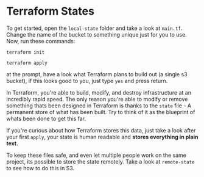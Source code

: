 # Terraform States

To get started, open the `local-state` folder and take a look at `main.tf`. Change the name of the bucket to something unique just for you to use.
Now, run these commands: 

`terraform init`

`terraform apply`

at the prompt, have a look what Terraform plans to build out (a single s3 bucket), if this looks good to you, just type `yes` and press return.

In Terraform, you're able to build, modify, and destroy infrastructure at an incredibly rapid speed. The only reason you're able to modify or remove something thats been designed in Terraform is thanks to the `state` file - A permanent store of what has been built. Try to think of it as the blueprint of whats been done to get this far. 

If you're curious about how Terraform stores this data, just take a look after your first `apply`, your state is human readable and **stores everything in plain text**.

To keep these files safe, and even let multiple people work on the same project, its possible to store the state remotely. Take a look at `remote-state` to see how to do this in S3.